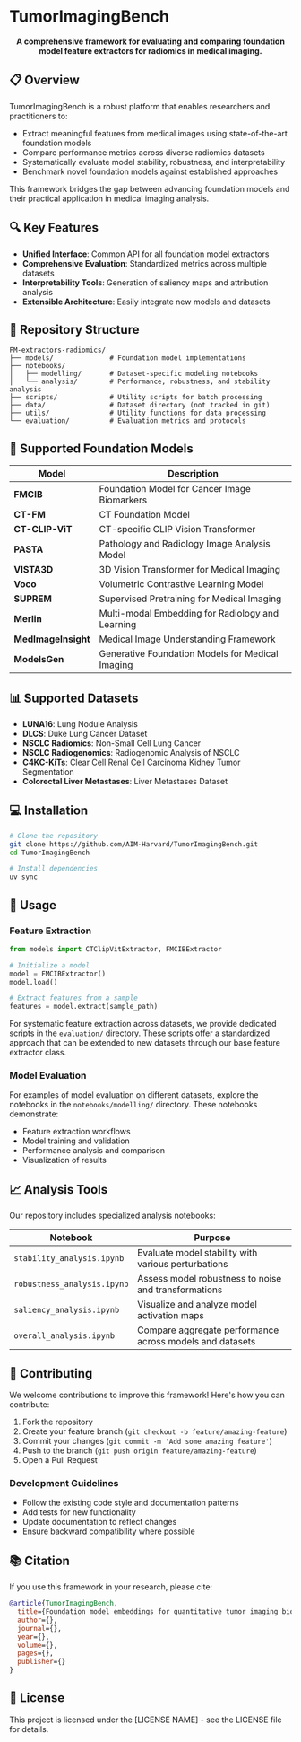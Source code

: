 # TumorImagingBench

<div align="center">

**A comprehensive framework for evaluating and comparing foundation model feature extractors for radiomics in medical imaging.**

</div>

## 📋 Overview

TumorImagingBench is a robust platform that enables researchers and practitioners to:

* Extract meaningful features from medical images using state-of-the-art foundation models
* Compare performance metrics across diverse radiomics datasets
* Systematically evaluate model stability, robustness, and interpretability 
* Benchmark novel foundation models against established approaches

This framework bridges the gap between advancing foundation models and their practical application in medical imaging analysis.

## 🔍 Key Features

* **Unified Interface**: Common API for all foundation model extractors
* **Comprehensive Evaluation**: Standardized metrics across multiple datasets
* **Interpretability Tools**: Generation of saliency maps and attribution analysis
* **Extensible Architecture**: Easily integrate new models and datasets

## 📂 Repository Structure

```
FM-extractors-radiomics/
├── models/              # Foundation model implementations
├── notebooks/           
│   ├── modelling/       # Dataset-specific modeling notebooks
│   └── analysis/        # Performance, robustness, and stability analysis
├── scripts/             # Utility scripts for batch processing
├── data/                # Dataset directory (not tracked in git)
├── utils/               # Utility functions for data processing
└── evaluation/          # Evaluation metrics and protocols
```

## 🧠 Supported Foundation Models

| Model | Description |
|-------|-------------|
| **FMCIB** | Foundation Model for Cancer Image Biomarkers |
| **CT-FM** | CT Foundation Model |
| **CT-CLIP-ViT** | CT-specific CLIP Vision Transformer |
| **PASTA** | Pathology and Radiology Image Analysis Model |
| **VISTA3D** | 3D Vision Transformer for Medical Imaging |
| **Voco** | Volumetric Contrastive Learning Model |
| **SUPREM** | Supervised Pretraining for Medical Imaging |
| **Merlin** | Multi-modal Embedding for Radiology and Learning |
| **MedImageInsight** | Medical Image Understanding Framework |
| **ModelsGen** | Generative Foundation Models for Medical Imaging |

## 📊 Supported Datasets

* **LUNA16**: Lung Nodule Analysis
* **DLCS**: Duke Lung Cancer Dataset
* **NSCLC Radiomics**: Non-Small Cell Lung Cancer
* **NSCLC Radiogenomics**: Radiogenomic Analysis of NSCLC
* **C4KC-KiTs**: Clear Cell Renal Cell Carcinoma Kidney Tumor Segmentation
* **Colorectal Liver Metastases**: Liver Metastases Dataset

## 💻 Installation

```bash
# Clone the repository
git clone https://github.com/AIM-Harvard/TumorImagingBench.git
cd TumorImagingBench

# Install dependencies
uv sync
```

## 🚀 Usage

### Feature Extraction

```python
from models import CTClipVitExtractor, FMCIBExtractor

# Initialize a model
model = FMCIBExtractor()
model.load()

# Extract features from a sample
features = model.extract(sample_path)
```

For systematic feature extraction across datasets, we provide dedicated scripts in the `evaluation/` directory. These scripts offer a standardized approach that can be extended to new datasets through our base feature extractor class.

### Model Evaluation

For examples of model evaluation on different datasets, explore the notebooks in the `notebooks/modelling/` directory. These notebooks demonstrate:

* Feature extraction workflows
* Model training and validation
* Performance analysis and comparison
* Visualization of results

## 📈 Analysis Tools

Our repository includes specialized analysis notebooks:

| Notebook | Purpose |
|----------|---------|
| `stability_analysis.ipynb` | Evaluate model stability with various perturbations |
| `robustness_analysis.ipynb` | Assess model robustness to noise and transformations |
| `saliency_analysis.ipynb` | Visualize and analyze model activation maps |
| `overall_analysis.ipynb` | Compare aggregate performance across models and datasets |

## 🤝 Contributing

We welcome contributions to improve this framework! Here's how you can contribute:

1. Fork the repository
2. Create your feature branch (`git checkout -b feature/amazing-feature`)
3. Commit your changes (`git commit -m 'Add some amazing feature'`)
4. Push to the branch (`git push origin feature/amazing-feature`)
5. Open a Pull Request

### Development Guidelines

* Follow the existing code style and documentation patterns
* Add tests for new functionality
* Update documentation to reflect changes
* Ensure backward compatibility where possible

## 📚 Citation

If you use this framework in your research, please cite:

```bibtex
@article{TumorImagingBench,
  title={Foundation model embeddings for quantitative tumor imaging biomarkers},
  author={}, 
  journal={},
  year={},
  volume={},
  pages={},
  publisher={}
}
```

## 📄 License

This project is licensed under the [LICENSE NAME] - see the LICENSE file for details.
